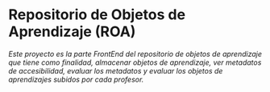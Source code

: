# Repositorio de Objetos de Aprendizaje (ROA) 
_Este proyecto es la parte FrontEnd del repositorio de objetos de aprendizaje que tiene como finalidad, almacenar objetos de aprendizaje, ver metadatos de accesibilidad, evaluar los metadatos y evaluar los objetos de aprendizajes subidos por cada profesor._
